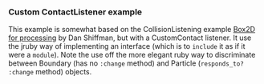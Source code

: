 ### Custom ContactListener example

This example is somewhat based on the CollisionListening example [Box2D for processing][] by Dan Shiffman, but with a CustomContact listener.  It use the jruby way of implementing an interface (which is to `include` it as if it were a `module`). Note the use off the more elegant ruby way to discriminate between Boundary (has no `:change` method) and Particle (`responds_to? :change` method) objects.

[Box2D for processing]:https://github.com/shiffman/Box2D-for-Processing

